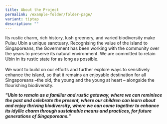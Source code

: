 ```yaml
---
title: About the Project
permalink: /example-folder/folder-page/
variant: tiptap
description: ""
---
```

<p>Its rustic charm, rich history, lush greenery, and varied biodiversity
make Pulau Ubin a unique sanctuary. Recognising the value of the island
to Singaporeans, the Government has been working with the community over
the years to preserve its natural environment. We are committed to retain
Ubin in its rustic state for as long as possible.
<br>
<br>We want to build on our efforts and further explore ways to sensitively
enhance the island, so that it remains an enjoyable destination for all
Singaporeans –the old, the young and the young at heart – alongside the
flourishing biodiversity.</p>
<p></p>
<p><strong><em>"Ubin to remain as a familiar and rustic getaway, where we can reminisce the past and celebrate the present, where our children can learn about and enjoy thriving biodiversity, where we can come together to enhance its idyllic charm through sustainable means and practices, for future generations of Singaporeans." </em></strong>
<br>
</p>